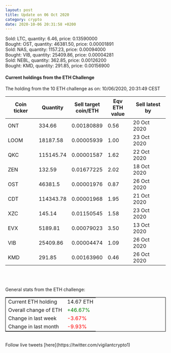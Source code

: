 ```yaml
---
layout: post
title: Update on 06 Oct 2020
category: crypto
date: 2020-10-06 20:31:58 +0200
---
```

<!-- Global site tag (gtag.js) - Google Analytics -->
<script async src="https://www.googletagmanager.com/gtag/js?id=UA-103831149-5"></script>
<script>
  window.dataLayer = window.dataLayer || [];
  function gtag(){dataLayer.push(arguments);}
  gtag('js', new Date());

  gtag('config', 'UA-103831149-5');
</script>
Sold: LTC, quantity:         6.46, price:   0.13590000<br>Bought: OST, quantity:     46381.50, price:   0.00001891<br>Sold: NAS, quantity:      1157.23, price:   0.00094000<br>Bought: VIB, quantity:     25409.86, price:   0.00004281<br>Sold: NEBL, quantity:       362.85, price:   0.00126200<br>Bought: KMD, quantity:       291.85, price:   0.00156900<br>

#### Current holdings from the ETH Challenge

The holding from the 10 ETH challenge as on: 10/06/2020, 20:31:49 CEST

|Coin ticker|Quantity|Sell target<br>coin/ETH|Eqv ETH<br>value|Sell latest by|
|-----------|--------|-----------|-----------|--------------|
ONT|334.66|  0.00180889|0.56|20 Oct 2020|
LOOM|18187.58|  0.00005939|1.00|23 Oct 2020|
QKC|115145.74|  0.00001587|1.62|22 Oct 2020|
ZEN|132.59|  0.01677225|2.02|18 Oct 2020|
OST|46381.5|  0.00001976|0.87|26 Oct 2020|
CDT|114343.78|  0.00001968|1.95|21 Oct 2020|
XZC|145.14|  0.01150545|1.58|23 Oct 2020|
EVX|5189.81|  0.00079023|3.50|13 Oct 2020|
VIB|25409.86|  0.00004474|1.09|26 Oct 2020|
KMD|291.85|  0.00163960|0.46|26 Oct 2020|

<br>
<br>
<br>
General stats from the ETH challenge:

<table style="border:1px solid black;margin-left:auto;margin-right:auto;">
	<tbody>
	<tr>
		<td>Current ETH holding</td>
		<td>     14.67 ETH</td>
	</tr>
	<tr>
		<td>Overall change of ETH</td>
		<td><font color="green">+46.67%</font></td>
	</tr>
	<tr>
		<td>Change in last week</td>
		<td><font color="red">-3.67%</font></td>
	</tr>
	<tr>
		<td>Change in last month</td>
		<td><font color="red">-9.93%</font></td>
	</tr>
	</tbody>
</table>

<br>
Follow live tweets [here](https://twitter.com/vigilantcrypto1)
<br>
<br>